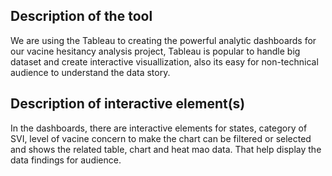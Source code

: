## Description of the tool
We are using the Tableau to creating the powerful analytic dashboards for our vacine hesitancy analysis project, Tableau is popular to handle big dataset and create interactive visuallization, also its easy for non-technical audience to understand the data story. 

## Description of interactive element(s) 
In the dashboards, there are interactive elements for states, category of SVI, level of vacine concern to make the chart can be filtered or selected and shows the related table, chart and heat mao data. That help display the data findings for audience. 